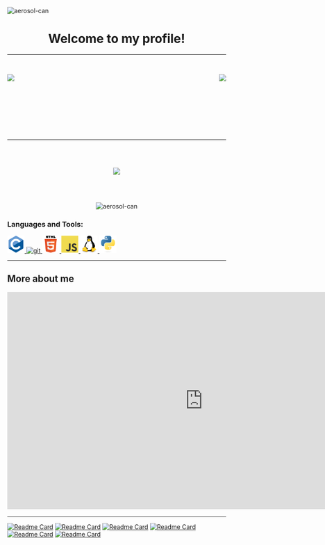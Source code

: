 <p align="left"> <img src="https://komarev.com/ghpvc/?username=aerosol-can&label=Profile%20views&color=0e75b6&style=flat" alt="aerosol-can" /> </p>
<h1 align="center"> Welcome to my profile!  </h1>
     
---------

<br>
<p><a>
  <img align="left" src="https://github-readme-stats.vercel.app/api?username=aerosol-can&show_icons=true&theme=midnight-purple" />
  <img align="right" src="https://github-readme-stats.vercel.app/api/top-langs/?username=aerosol-can&exclude_repo=file-converter&layout=compact" />
</a></p>
<br>
<br>
<br><br>
<br><br>
<br><br>

---------

<br>
<br>
<p align="center" ><a>
  <img align="center" src="https://github-profile-trophy.vercel.app/?username=aerosol-can&theme=radical" />
</a></p>
<br>
<br>
<p align="center"><img align="center" src="https://github-readme-streak-stats.herokuapp.com/?user=aerosol-can&" alt="aerosol-can" /></p>

<h3 align="left">Languages and Tools:</h3>
<p align="left"> <a href="https://www.cprogramming.com/" target="_blank"> <img src="https://raw.githubusercontent.com/devicons/devicon/master/icons/c/c-original.svg" alt="c" width="40" height="40"/> </a> <a href="https://git-scm.com/" target="_blank"> <img src="https://www.vectorlogo.zone/logos/git-scm/git-scm-icon.svg" alt="git" width="40" height="40"/> </a> <a href="https://www.w3.org/html/" target="_blank"> <img src="https://raw.githubusercontent.com/devicons/devicon/master/icons/html5/html5-original-wordmark.svg" alt="html5" width="40" height="40"/> </a> <a href="https://developer.mozilla.org/en-US/docs/Web/JavaScript" target="_blank"> <img src="https://raw.githubusercontent.com/devicons/devicon/master/icons/javascript/javascript-original.svg" alt="javascript" width="40" height="40"/> </a> <a href="https://www.linux.org/" target="_blank"> <img src="https://raw.githubusercontent.com/devicons/devicon/master/icons/linux/linux-original.svg" alt="linux" width="40" height="40"/> </a> <a href="https://www.python.org" target="_blank"> <img src="https://raw.githubusercontent.com/devicons/devicon/master/icons/python/python-original.svg" alt="python" width="40" height="40"/> </a> </p>

---------

<h2> More about me </h2>
<embed type="text/html" src="https://aerosol-can.github.io/#about" width="900" height="500" >


---------

[![Readme Card](https://github-readme-stats.vercel.app/api/pin/?username=aerosol-can&repo=PhoneSploit)](https://github.com/aerosol-can/PhoneSploit)
[![Readme Card](https://github-readme-stats.vercel.app/api/pin/?username=aerosol-can&repo=ChatBot)](https://github.com/aerosol-can/ChatBot)
[![Readme Card](https://github-readme-stats.vercel.app/api/pin/?username=aerosol-can&repo=The-Ortega-Project)](https://github.com/aerosol-can/The-Ortega-Project)
[![Readme Card](https://github-readme-stats.vercel.app/api/pin/?username=aerosol-can&repo=file-converter)](https://github.com/aerosol-can/file-converter)
[![Readme Card](https://github-readme-stats.vercel.app/api/pin/?username=aerosol-can&repo=aerosol-can.github.io)](https://github.com/aerosol-can/aerosol-can.github.io)
[![Readme Card](https://github-readme-stats.vercel.app/api/pin/?username=aerosol-can&repo=Data-Structures-and-Algorithms)](https://github.com/aerosol-can/Data-Structures-and-Algorithms)

